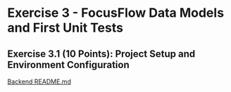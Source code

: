 # Exercise 3 - FocusFlow Data Models and First Unit Tests

## Exercise 3.1 (10 Points): Project Setup and Environment Configuration

[Backend README.md](../../backend/focusflow/README.md)